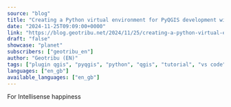 ```yaml
---
source: "blog"
title: "Creating a Python virtual environment for PyQGIS development with VS Code on Windows"
date: "2024-11-25T09:09:00+0000"
link: "https://blog.geotribu.net/2024/11/25/creating-a-python-virtual-environment-for-pyqgis-development-with-vs-code-on-windows/?utm_source=rss-feed&utm_medium=RSS&utm_campaign=feed-syndication"
draft: "false"
showcase: "planet"
subscribers: ["geotribu_en"]
author: "Geotribu (EN)"
tags: ["plugin qgis", "pyqgis", "python", "qgis", "tutorial", "vs code", "windows"]
languages: ["en_gb"]
available_languages: ["en_gb"]
---
```


For Intellisense happiness
